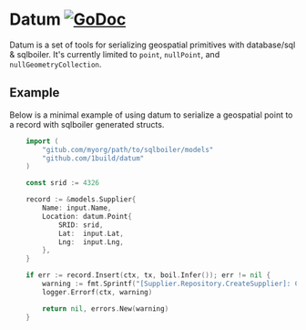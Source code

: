 # Datum [![GoDoc](https://godoc.org/github.com/1build/datum?status.svg)](https://godoc.org/github.com/1build/datum)

Datum is a set of tools for serializing geospatial primitives with database/sql & sqlboiler. It's currently limited to `point`, `nullPoint`, and `nullGeometryCollection`.


## Example

Below is a minimal example of using datum to serialize a geospatial point to a record with sqlboiler generated structs.


```go
    import (
        "gitub.com/myorg/path/to/sqlboiler/models"
        "github.com/1build/datum"
    )

    const srid := 4326

	record := &models.Supplier{
		Name: input.Name,
		Location: datum.Point{
			SRID: srid,
			Lat:  input.Lat,
			Lng:  input.Lng,
		},
	}

	if err := record.Insert(ctx, tx, boil.Infer()); err != nil {
		warning := fmt.Sprintf("[Supplier.Repository.CreateSupplier]: Couldn't create new supplier: %s", input.Name)
		logger.Errorf(ctx, warning)

		return nil, errors.New(warning)
	}
```


